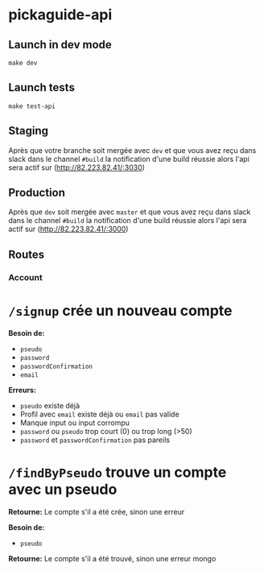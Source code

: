 # pickaguide-api

## Launch in dev mode

    make dev

## Launch tests

    make test-api

## Staging

Après que votre branche soit mergée avec `dev` et que vous avez reçu dans slack dans le channel
`#build` la notification d'une build réussie alors l'api sera actif sur (http://82.223.82.41/:3030)

## Production

Après que `dev` soit mergée avec `master` et que vous avez reçu dans slack dans le channel
`#build` la notification d'une build réussie alors l'api sera actif sur (http://82.223.82.41/:3000)

## Routes

### Account

`/signup` crée un nouveau compte
======

**Besoin de:**
- `pseudo`
- `password`
- `passwordConfirmation`
- `email`

**Erreurs:**
- `pseudo` existe déjà
- Profil avec `email` existe déjà ou `email` pas valide
- Manque input ou input corrompu
- `password` ou `pseudo` trop court (0) ou trop long (>50)
- `password` et `passwordConfirmation` pas pareils

`/findByPseudo` trouve un compte avec un pseudo
======

**Retourne:**
Le compte s'il a été crée, sinon une erreur

**Besoin de:**
- `pseudo`

**Retourne:**
Le compte s'il a été trouvé, sinon une erreur mongo

